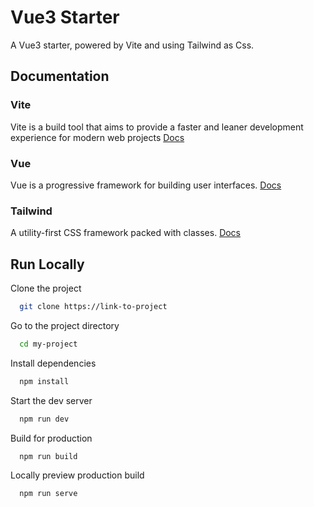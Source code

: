 # Vue3 Starter

A Vue3 starter, powered by Vite and using Tailwind as Css.

## Documentation

### Vite

Vite is a build tool that aims to provide a faster and leaner development experience for modern web projects
[Docs](https://vitejs.dev/guide/)

### Vue

Vue is a progressive framework for building user interfaces.
[Docs](https://v3.vuejs.org/guide/introduction.html)

### Tailwind

A utility-first CSS framework packed with classes.
[Docs](https://tailwindcss.com/docs)

## Run Locally

Clone the project

```bash
  git clone https://link-to-project
```

Go to the project directory

```bash
  cd my-project
```

Install dependencies

```bash
  npm install
```

Start the dev server

```bash
  npm run dev
```

Build for production

```bash
  npm run build
```

Locally preview production build

```bash
  npm run serve
```
